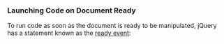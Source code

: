### **Launching Code on Document Ready**

To run code as soon as the document is ready to be manipulated, jQuery has a statement known as the [ready event](http://api.jquery.com/ready/):

